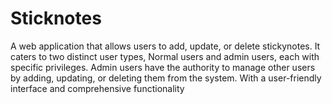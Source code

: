 # Sticknotes
A web application that allows users to add, update, or delete stickynotes. It caters to two distinct user types, Normal users and admin users, each with specific privileges. Admin users have the authority to manage other users by adding, updating, or deleting them from the system. With a user-friendly interface and comprehensive functionality
